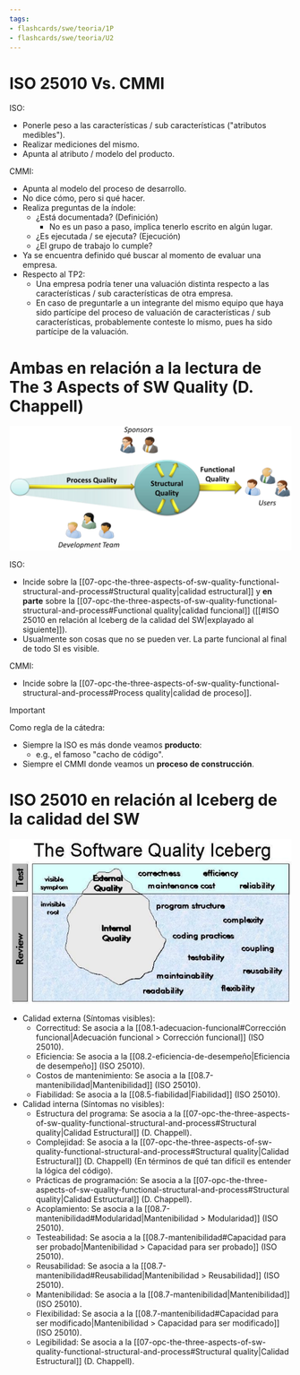 ```yaml
---
tags:
- flashcards/swe/teoria/1P
- flashcards/swe/teoria/U2
---
```


# ISO 25010 Vs. CMMI

ISO:
- Ponerle peso a las características / sub características ("atributos medibles").
- Realizar mediciones del mismo.
- Apunta al atributo / modelo del producto.

CMMI:
- Apunta al modelo del proceso de desarrollo.
- No dice cómo, pero si qué hacer.
- Realiza preguntas de la índole:
	- ¿Está documentada? (Definición)
		- No es un paso a paso, implica tenerlo escrito en algún lugar.
	- ¿Es ejecutada / se ejecuta? (Ejecución)
	- ¿El grupo de trabajo lo cumple?
- Ya se encuentra definido qué buscar al momento de evaluar una empresa.
- Respecto al TP2:
	- Una empresa podría tener una valuación distinta respecto a las características / sub características de otra empresa.
	- En caso de preguntarle a un integrante del mismo equipo que haya sido partícipe del proceso de valuación de características / sub características, probablemente conteste lo mismo, pues ha sido partícipe de la valuación.

# Ambas en relación a la lectura de The 3 Aspects of SW Quality (D. Chappell)

![](07.2-tres-aspectos-de-la-calidad-del-sw.png)

ISO:
- Incide sobre la [[07-opc-the-three-aspects-of-sw-quality-functional-structural-and-process#Structural quality|calidad estructural]] y **en parte** sobre la [[07-opc-the-three-aspects-of-sw-quality-functional-structural-and-process#Functional quality|calidad funcional]] ([[#ISO 25010 en relación al Iceberg de la calidad del SW|explayado al siguiente]]).
- Usualmente son cosas que no se pueden ver. La parte funcional al final de todo SI es visible.

CMMI:
- Incide sobre la [[07-opc-the-three-aspects-of-sw-quality-functional-structural-and-process#Process quality|calidad de proceso]].

> [!IMPORTANT]
>
> Como regla de la cátedra:
> - Siempre la ISO es más donde veamos **producto**:
> 	- e.g., el famoso "cacho de código".
> - Siempre el CMMI donde veamos un **proceso de construcción**.

# ISO 25010 en relación al Iceberg de la calidad del SW

![](03.3-the-sw-quality-iceberg.png)

- Calidad externa (Síntomas visibles):
	- Correctitud: Se asocia a la [[08.1-adecuacion-funcional#Corrección funcional|Adecuación funcional > Corrección funcional]] (ISO 25010).
	- Eficiencia: Se asocia a la [[08.2-eficiencia-de-desempeño|Eficiencia de desempeño]] (ISO 25010).
	- Costos de mantenimiento: Se asocia a la [[08.7-mantenibilidad|Mantenibilidad]] (ISO 25010).
	- Fiabilidad: Se asocia a la [[08.5-fiabilidad|Fiabilidad]] (ISO 25010).
- Calidad interna (Síntomas no visibles):
	- Estructura del programa: Se asocia a la [[07-opc-the-three-aspects-of-sw-quality-functional-structural-and-process#Structural quality|Calidad Estructural]] (D. Chappell).
	- Complejidad: Se asocia a la [[07-opc-the-three-aspects-of-sw-quality-functional-structural-and-process#Structural quality|Calidad Estructural]] (D. Chappell) (En términos de qué tan difícil es entender la lógica del código).
	- Prácticas de programación: Se asocia a la [[07-opc-the-three-aspects-of-sw-quality-functional-structural-and-process#Structural quality|Calidad Estructural]] (D. Chappell).
	- Acoplamiento: Se asocia a la [[08.7-mantenibilidad#Modularidad|Mantenibilidad > Modularidad]] (ISO 25010).
	- Testeabilidad: Se asocia a la [[08.7-mantenibilidad#Capacidad para ser probado|Mantenibilidad > Capacidad para ser probado]] (ISO 25010).
	- Reusabilidad: Se asocia a la [[08.7-mantenibilidad#Reusabilidad|Mantenibilidad > Reusabilidad]] (ISO 25010).
	- Mantenibilidad: Se asocia a la [[08.7-mantenibilidad|Mantenibilidad]] (ISO 25010).
	- Flexibilidad: Se asocia a la [[08.7-mantenibilidad#Capacidad para ser modificado|Mantenibilidad > Capacidad para ser modificado]] (ISO 25010).
	- Legibilidad: Se asocia a la [[07-opc-the-three-aspects-of-sw-quality-functional-structural-and-process#Structural quality|Calidad Estructural]] (D. Chappell).
